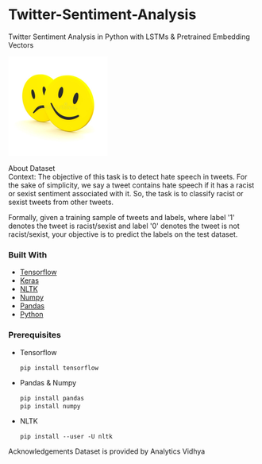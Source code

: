 # Twitter-Sentiment-Analysis
Twitter Sentiment Analysis in Python with LSTMs &amp; Pretrained Embedding Vectors

<img src = "https://github.com/dogukanuykun/Twitter-Sentiment-Analysis/blob/main/sad-smile.jpg" width = 200 height = 200>

About Dataset <br>
Context:
The objective of this task is to detect hate speech in tweets. For the sake of simplicity, we say a tweet contains hate speech if it has a racist or sexist sentiment associated with it. So, the task is to classify racist or sexist tweets from other tweets.

Formally, given a training sample of tweets and labels, where label '1' denotes the tweet is racist/sexist and label '0' denotes the tweet is not racist/sexist, your objective is to predict the labels on the test dataset.

### Built With

* [Tensorflow](https://www.tensorflow.org/)
* [Keras](https://keras.io/)
* [NLTK](https://www.nltk.org/)
* [Numpy](https://numpy.org/)
* [Pandas](https://pandas.pydata.org/)
* [Python](https://www.python.org/)

### Prerequisites

* Tensorflow
  ```sh
  pip install tensorflow
  ```

* Pandas & Numpy
  ```
  pip install pandas
  pip install numpy
  ```
* NLTK
  ```
  pip install --user -U nltk
  ```
Acknowledgements
Dataset is provided by Analytics Vidhya

